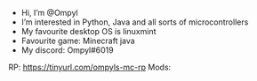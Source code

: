 - Hi, I’m @Ompyl
- I’m interested in Python, Java and all sorts of microcontrollers
- My favourite desktop OS is linuxmint
- Favourite game: Minecraft java
- My discord: Ompyl#6019

RP: https://tinyurl.com/ompyls-mc-rp
Mods: 
